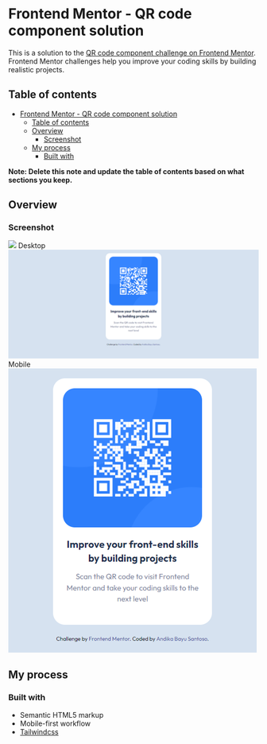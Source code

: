 # Frontend Mentor - QR code component solution

This is a solution to the [QR code component challenge on Frontend Mentor](https://www.frontendmentor.io/challenges/qr-code-component-iux_sIO_H). Frontend Mentor challenges help you improve your coding skills by building realistic projects. 

## Table of contents

- [Frontend Mentor - QR code component solution](#frontend-mentor---qr-code-component-solution)
  - [Table of contents](#table-of-contents)
  - [Overview](#overview)
    - [Screenshot](#screenshot)
  - [My process](#my-process)
    - [Built with](#built-with)

**Note: Delete this note and update the table of contents based on what sections you keep.**

## Overview

### Screenshot

![](./screenshot.jpg)
Desktop  
![alt text](result/desktop.png)
Mobile  
![alt text](result/mobile.png)

## My process

### Built with

- Semantic HTML5 markup
- Mobile-first workflow
- [Tailwindcss](https://tailwindcss.com/)
